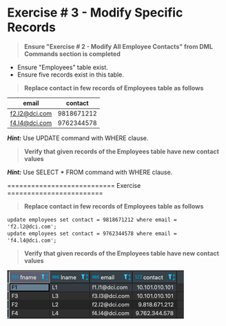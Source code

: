 # Exercise # 3 - Modify Specific Records

> **Ensure "Exercise # 2 - Modify All Employee Contacts" from DML Commands section is completed**

- Ensure "Employees" table exist.
- Ensure five records exist in this table.

> **Replace contact in few records of Employees table as follows**

|email|contact|
|---|---|
|f2.l2@dci.com|9818671212|
|f4.l4@dci.com|9762344578|

***Hint:*** Use UPDATE command with WHERE clause.

> **Verify that given records of the Employees table have new contact values**

***Hint:*** Use SELECT * FROM command with WHERE clause.

=========================== Exercise ========================

> **Replace contact in few records of Employees table as follows**

```
update employees set contact = 9818671212 where email = 'f2.l2@dci.com';
update employees set contact = 9762344578 where email = 'f4.l4@dci.com';
```

> **Verify that given records of the Employees table have new contact values**

![Screenshot](TableUpdateFields.png)

